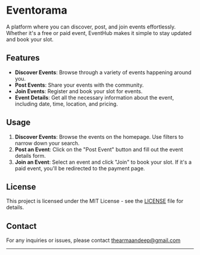 # Eventorama

A platform where you can discover, post, and join events effortlessly. Whether it's a free or paid event, EventHub makes it simple to stay updated and book your slot.

## Features

- **Discover Events**: Browse through a variety of events happening around you.
- **Post Events**: Share your events with the community.
- **Join Events**: Register and book your slot for events.
- **Event Details**: Get all the necessary information about the event, including date, time, location, and pricing.


## Usage

1. **Discover Events**: Browse the events on the homepage. Use filters to narrow down your search.
2. **Post an Event**: Click on the "Post Event" button and fill out the event details form.
3. **Join an Event**: Select an event and click "Join" to book your slot. If it's a paid event, you'll be redirected to the payment page.


## License

This project is licensed under the MIT License - see the [LICENSE](LICENSE) file for details.

## Contact

For any inquiries or issues, please contact thearmaandeep@gmail.com

---


